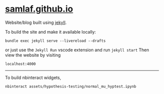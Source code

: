 # [samlaf.github.io](https://samlaf.github.io/)
Website/blog built using [jekyll](https://jekyllrb.com/).

To build the site and make it available locally:
```
bundle exec jekyll serve --livereload --drafts
```
or just use the `Jekyll Run` vscode extension and run `jekyll start`
Then view the website by visiting
```
localhost:4000
```

--------------------------
To build nbinteract widgets,
```
nbinteract assets/hypothesis-testing/normal_mu_hyptest.ipynb
```